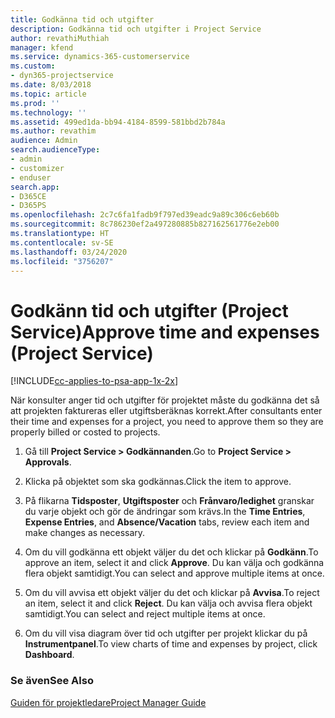 ```yaml
---
title: Godkänna tid och utgifter
description: Godkänna tid och utgifter i Project Service
author: revathiMuthiah
manager: kfend
ms.service: dynamics-365-customerservice
ms.custom:
- dyn365-projectservice
ms.date: 8/03/2018
ms.topic: article
ms.prod: ''
ms.technology: ''
ms.assetid: 499ed1da-bb94-4184-8599-581bbd2b784a
ms.author: revathim
audience: Admin
search.audienceType:
- admin
- customizer
- enduser
search.app:
- D365CE
- D365PS
ms.openlocfilehash: 2c7c6fa1fadb9f797ed39eadc9a89c306c6eb60b
ms.sourcegitcommit: 8c786230ef2a497280885b827162561776e2eb00
ms.translationtype: HT
ms.contentlocale: sv-SE
ms.lasthandoff: 03/24/2020
ms.locfileid: "3756207"
---
```

# <a name="approve-time-and-expenses-project-service"></a><span data-ttu-id="909a0-103">Godkänn tid och utgifter (Project Service)</span><span class="sxs-lookup"><span data-stu-id="909a0-103">Approve time and expenses (Project Service)</span></span>

[!INCLUDE[cc-applies-to-psa-app-1x-2x](../includes/cc-applies-to-psa-app-1x-2x.md)]

<span data-ttu-id="909a0-104">När konsulter anger tid och utgifter för projektet måste du godkänna det så att projekten faktureras eller utgiftsberäknas korrekt.</span><span class="sxs-lookup"><span data-stu-id="909a0-104">After consultants enter their time and expenses for a project, you need to approve them so they are properly billed or costed to projects.</span></span>  
  
1.  <span data-ttu-id="909a0-105">Gå till **Project Service > Godkännanden**.</span><span class="sxs-lookup"><span data-stu-id="909a0-105">Go to **Project Service > Approvals**.</span></span>  
  
2.  <span data-ttu-id="909a0-106">Klicka på objektet som ska godkännas.</span><span class="sxs-lookup"><span data-stu-id="909a0-106">Click the item to approve.</span></span>  
  
3.  <span data-ttu-id="909a0-107">På flikarna **Tidsposter**, **Utgiftsposter** och **Frånvaro/ledighet** granskar du varje objekt och gör de ändringar som krävs.</span><span class="sxs-lookup"><span data-stu-id="909a0-107">In the **Time Entries**, **Expense Entries**, and **Absence/Vacation** tabs, review each item and make changes as necessary.</span></span>  
  
4.  <span data-ttu-id="909a0-108">Om du vill godkänna ett objekt väljer du det och klickar på **Godkänn**.</span><span class="sxs-lookup"><span data-stu-id="909a0-108">To approve an item, select it and click **Approve**.</span></span> <span data-ttu-id="909a0-109">Du kan välja och godkänna flera objekt samtidigt.</span><span class="sxs-lookup"><span data-stu-id="909a0-109">You can select and approve multiple items at once.</span></span>  
  
5.  <span data-ttu-id="909a0-110">Om du vill avvisa ett objekt väljer du det och klickar på **Avvisa**.</span><span class="sxs-lookup"><span data-stu-id="909a0-110">To reject an item, select it and click **Reject**.</span></span> <span data-ttu-id="909a0-111">Du kan välja och avvisa flera objekt samtidigt.</span><span class="sxs-lookup"><span data-stu-id="909a0-111">You can select and reject multiple items at once.</span></span>  
  
6.  <span data-ttu-id="909a0-112">Om du vill visa diagram över tid och utgifter per projekt klickar du på **Instrumentpanel**.</span><span class="sxs-lookup"><span data-stu-id="909a0-112">To view charts of time and expenses by project, click **Dashboard**.</span></span>  
  
### <a name="see-also"></a><span data-ttu-id="909a0-113">Se även</span><span class="sxs-lookup"><span data-stu-id="909a0-113">See Also</span></span>  
 [<span data-ttu-id="909a0-114">Guiden för projektledare</span><span class="sxs-lookup"><span data-stu-id="909a0-114">Project Manager Guide</span></span>](../project-service/project-manager-guide.md)
